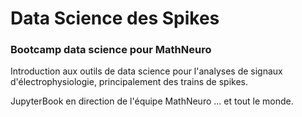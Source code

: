 # Data Science des Spikes


### Bootcamp data science pour MathNeuro


Introduction aux outils de data science pour l'analyses de signaux d'électrophysiologie, principalement des trains de spikes.

JupyterBook en direction de l'équipe MathNeuro ... et tout le monde.

